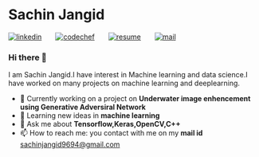 # Sachin Jangid
  
[![linkedin](https://github.com/sachin327/unsupervise_learning/blob/main/images/linkedin.gif)](https://www.linkedin.com/in/sachin-jangid-6215ba1ab/)&nbsp;&nbsp;&nbsp;&nbsp;&nbsp;&nbsp;&nbsp;[![codechef](https://github.com/sachin327/unsupervise_learning/blob/main/images/c.png)](https://www.codechef.com/users/sachin327)&nbsp;&nbsp;&nbsp;&nbsp;&nbsp;&nbsp;&nbsp;[![resume](https://github.com/sachin327/unsupervise_learning/blob/main/images/r.png)](https://github.com/sachin327/unsupervise_learning/blob/main/images/SACHIN_JANGID%20(6).pdf)&nbsp;&nbsp;&nbsp;&nbsp;&nbsp;&nbsp;&nbsp;[![mail](https://github.com/sachin327/unsupervise_learning/blob/main/images/g.png)](mailto:sachinjangid9694@gmail.com)

### Hi there 👋

I am Sachin Jangid.I have interest in Machine learning and data science.I have worked on many projects on machine learning and deeplearning.

- 🔭 Currently working on a project on **Underwater image enhencement using Generative Adversiral Network**
- 🌱 Learning new ideas in **machine learning**
- 💬 Ask me about **Tensorflow,Keras,OpenCV,C++**
- 📫 How to reach me: you contact with me on my **mail id** sachinjangid9694@gmail.com

